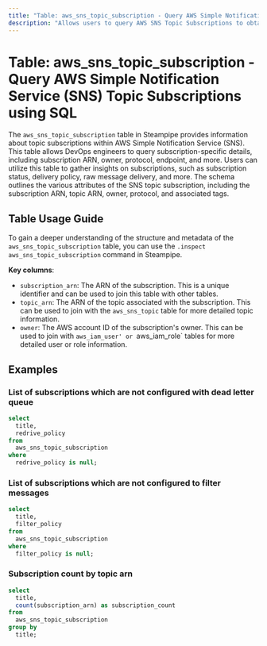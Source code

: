 ```yaml
---
title: "Table: aws_sns_topic_subscription - Query AWS Simple Notification Service (SNS) Topic Subscriptions using SQL"
description: "Allows users to query AWS SNS Topic Subscriptions to obtain detailed information about each subscription, including subscription ARN, owner, protocol, endpoint, and more."
---
```


# Table: aws_sns_topic_subscription - Query AWS Simple Notification Service (SNS) Topic Subscriptions using SQL

The `aws_sns_topic_subscription` table in Steampipe provides information about topic subscriptions within AWS Simple Notification Service (SNS). This table allows DevOps engineers to query subscription-specific details, including subscription ARN, owner, protocol, endpoint, and more. Users can utilize this table to gather insights on subscriptions, such as subscription status, delivery policy, raw message delivery, and more. The schema outlines the various attributes of the SNS topic subscription, including the subscription ARN, topic ARN, owner, protocol, and associated tags.

## Table Usage Guide

To gain a deeper understanding of the structure and metadata of the `aws_sns_topic_subscription` table, you can use the `.inspect aws_sns_topic_subscription` command in Steampipe.

**Key columns**:

- `subscription_arn`: The ARN of the subscription. This is a unique identifier and can be used to join this table with other tables.
- `topic_arn`: The ARN of the topic associated with the subscription. This can be used to join with the `aws_sns_topic` table for more detailed topic information.
- `owner`: The AWS account ID of the subscription's owner. This can be used to join with `aws_iam_user' or `aws_iam_role` tables for more detailed user or role information.

## Examples

### List of subscriptions which are not configured with dead letter queue

```sql
select
  title,
  redrive_policy
from
  aws_sns_topic_subscription
where
  redrive_policy is null;
```


### List of subscriptions which are not configured to filter messages

```sql
select
  title,
  filter_policy
from
  aws_sns_topic_subscription
where
  filter_policy is null;
```


### Subscription count by topic arn

```sql
select
  title,
  count(subscription_arn) as subscription_count
from
  aws_sns_topic_subscription
group by
  title;
```
